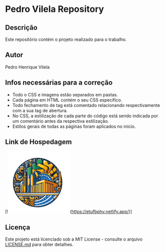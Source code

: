 # Pedro Vilela Repository

## Descrição
Este repositório contém o projeto realizado para o trabalho.

## Autor
Pedro Henrique Vilela

## Infos necessárias para a correção
- Todo o CSS e imagens estão separados em pastas.
- Cada página em HTML contém o seu CSS específico.
- Todo fechamento de tag está comentado relacionando respectivamente com a sua tag de abertura.
- No CSS, a estilização de cada parte do código está sendo indicada por um comentário antes da respectiva estilização.
- Estilos gerais de todas as páginas foram aplicados no início.

## Link de Hospedagem
[!<img src="Icones/Logo.png" alt="logo" width="200" >(https://etufbphv.netlify.app/)]


## Licença
Este projeto está licenciado sob a MIT License - consulte o arquivo [LICENSE.md](LICENSE.md) para obter detalhes.
